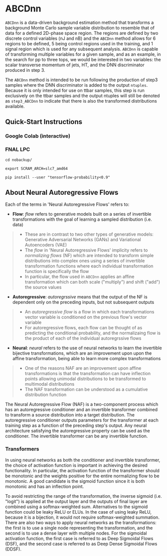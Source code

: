 # ABCDnn
`ABCDnn` is a data-driven background estimation method that transforms a background Monte Carlo sample variable distribution to resemble that of data for a defined 2D-phase space region. The regions are defined by two discrete control variables (nJ and nB) and the `ABCDnn` method allows for 6 regions to be defined, 5 being control regions used in the training, and 1 signal region which is used for any subsequent analysis.  `ABCDnn` is capable of transforming multiple variables for a given sample, and as an example, in the search for pp to three tops, we would be interested in two variables: the scalar transverse momentum of jets, HT, and the DNN discriminator produced in step 3.

The `ABCDnn` method is intended to be run following the production of step3 samples where the DNN discriminator is added to the output `ntuples`.  Because it is only intended for use on ttbar samples, this step is run exclusively on the ttbar samples and the output ntuples will still be denoted as `step3_ABCDnn` to indicate that there is also the transformed distributions available.

## Quick-Start Instructions
### Google Colab (interactive)

### FNAL LPC
    cd nobackup/
    
    export SCRAM_ARCH=slc7_amd64
    
    pip install --user "tensorflow-probability<0.9"


## About Neural Autoregressive Flows

Each of the terms in 'Neural Autoregressive Flows' refers to:
* __Flow__: _flow_ refers to generative models built on a series of invertible transformations with the goal of learning a sampled distribution (i.e. data)
> * These are in contrast to two other types of generative models: Generative Adversarial Networks (GANs) and Variational Autoencoders (VAE)
> * The _flow_ in 'Neural Autoregressive Flows' implicity refers to _normalizing flows_ (NF) which are intended to transform simple distributions into complex ones using a series of invertible transformation functions where each individual transformation function is specifically the flow
> * In particular, the flow used in `ABCDnn` applies an affine transformation which can both scale ("multiply") and shift ("add") the source values  
* __Autoregressive__: _autoregrssive_ means that the output of the NF is dependent only on the preceding inputs, but not subsequent outputs
> *  An _autoregressive flow_ is a flow in which each transformations vector variable is conditioned on the previous flow's vector variable
> * For autoregressive flows, each flow can be thought of as predicting the conditional probability, and the normalizaing flow is the product of each of the individual autoregrssive flows  
* __Neural__: _neural_ refers to the use of neural networks to learn the invertible bijective transformations, which are an improvement upon upon the affine transformation, being able to learn more complex transformations
> * One of the reasons NAF are an improvement upon affine transformations is that the transformation can have inflection points allowing unimodal distributions to be transformed to multimodal distributions
> * The NAF transformation can be understood as a cumulative distribution function

The Neural Autoregressive Flow (NAF) is a two-component process which has an autoregressive conditioner and an invertible transformer combined to transform a source distribution into a target distribution. The autoregressive conditioner outputs parameters for the transformer at each training step as a function of the preceding step's output. Any neural architecture satisfying the autoregressive property can be used as the conditioner. The invertible transformer can be any invertible function.  

### Transformers

In using neural networks as both the conditioner and invertible transformer, the choice of activation function is important in achieving the desired functionality. In particular, the activation function of the transformer should be monotonic and the weights positive for the entire normalizing flow to be monotonic. A good candidate is the sigmoid function since it is both monotonic and has an inflection point. 

To avoid restricting the range of the transformation, the inverse sigmoid (i.e. "logit") is applied at the output layer and the outputs of final layer are combined using a softmax-weighted sum. Alternatives to the sigmoid function could be leaky ReLU or ELUs. In the case of using leaky ReLU, because it is a bijection, it would not require softmax-weighted summation. There are also two ways to apply neural networks as the transformations: the first is to use a single node representing the transformation, and the second is to use a dense layer with multiple nodes. For the sigmoidal activation function, the first case is referred to as Deep Sigmoidal Flows (DSF), and the second case is referred to as Deep Dense Sigmoidal Flows (DDSF).

